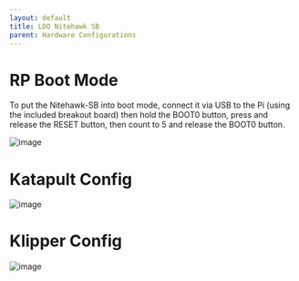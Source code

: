 ```yaml
---
layout: default 
title: LDO Nitehawk SB
parent: Hardware Configurations
---
```


# RP Boot Mode

To put the Nitehawk-SB into boot mode, connect it via USB to the Pi (using the included breakout board) then hold the BOOT0 button, press and release the RESET button, then count to 5 and release the BOOT0 button.

![image](https://github.com/user-attachments/assets/bffcd9c6-8262-40de-8a9f-399a3fdefca2)


# Katapult Config

![image](https://github.com/user-attachments/assets/c28f80ab-3460-401a-873b-43b6336ac004)


# Klipper Config

![image](https://github.com/user-attachments/assets/195fe4be-9ed4-4638-aa19-e6fc934c3b22)


